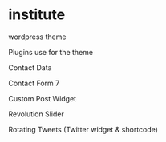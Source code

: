 institute 
=====

wordpress theme 


Plugins use for the theme

Contact Data

Contact Form 7

Custom Post Widget

Revolution Slider

Rotating Tweets (Twitter widget & shortcode)
